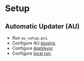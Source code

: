 # Setup

## Automatic Updater (AU)

* Run `au_setup.ps1`.
* Configure AU [plugins](https://github.com/majkinetor/au/wiki/Plugins).
* Configure [AppVeyor](https://github.com/majkinetor/au/wiki/AppVeyor).
* Configure [local run](https://github.com/majkinetor/au/wiki#local-run).